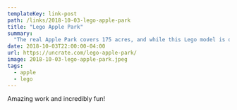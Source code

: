```yaml
---
templateKey: link-post
path: /links/2018-10-03-lego-apple-park
title: "Lego Apple Park"
summary:
  "The real Apple Park covers 175 acres, and while this Lego model is only 1/650 scale, it's impressive nonetheless. Designed and built over the course of two years by automotive engineer and brick enthusiast Spencer Rezkalla, it measures 19 square feet and weighs over 75 pounds. "
date: 2018-10-03T22:00:00-04:00
url: https://uncrate.com/lego-apple-park/
image: 2018-10-03-lego-apple-park.jpeg
tags:
  - apple
  - lego
---
```

Amazing work and incredibly fun!